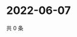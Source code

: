 # 2022-06-07

共 0 条

<!-- BEGIN WEIBO -->
<!-- 最后更新时间 Tue Jun 07 2022 05:00:44 GMT+0800 (China Standard Time) -->

<!-- END WEIBO -->
